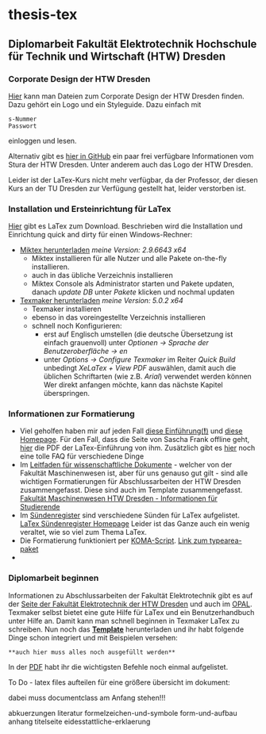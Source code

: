 # thesis-tex
## Diplomarbeit Fakultät Elektrotechnik Hochschule für Technik und Wirtschaft (HTW) Dresden

### Corporate Design der HTW Dresden
[Hier](https://www.htw-dresden.de/intern/marketing/corporate-design.html) kann man Dateien zum Corporate Design der HTW Dresden finden. Dazu gehört ein Logo und ein Styleguide.
Dazu einfach mit
```
s-Nummer
Passwort
```
einloggen und lesen.

Alternativ gibt es [hier in GitHub](https://github.com/stura-htw-dresden/htw-logo) ein paar frei verfügbare Informationen vom Stura der HTW Dresden. Unter anderem auch das Logo der HTW Dresden.

Leider ist der LaTex-Kurs nicht mehr verfügbar, da der Professor, der diesen Kurs an der TU Dresden zur Verfügung gestellt hat, leider verstorben ist.

### Installation und Ersteinrichtung für LaTex
[Hier](https://www.latex-project.org/get/#tex-distributions) gibt es LaTex zum Download.
Beschrieben wird die Installation und Einrichtung quick and dirty für einen Windows-Rechner:
  - [Miktex herunterladen](https://miktex.org/download) *meine Version: 2.9.6643 x64*
    - Miktex installieren für alle Nutzer und alle Pakete on-the-fly installieren.
    - auch in das übliche Verzeichnis installieren
    - Miktex Console als Administrator starten und Pakete updaten, danach *update DB* unter *Pakete* klicken und nochmal updaten
  - [Texmaker herunterladen](http://www.xm1math.net/texmaker/download.html) *meine Version: 5.0.2 x64*
    - Texmaker installieren
    - ebenso in das voreingestellte Verzeichnis installieren
    - schnell noch Konfigurieren:
      - erst auf Englisch umstellen (die deutsche Übersetzung ist einfach grauenvoll) unter *Optionen -> Sprache der Benutzeroberfläche -> en*
      - unter *Options -> Configure Texmaker* im Reiter *Quick Build* unbedingt *XeLaTex + View PDF* auswählen, damit auch die üblichen Schriftarten (wie z.B. *Arial*) verwendet werden können
Wer direkt anfangen möchte, kann das nächste Kapitel überspringen.

### Informationen zur Formatierung
- Viel geholfen haben mir auf jeden Fall [diese Einführung(**!**)](https://www.sharelatex.com/learn) und [diese Homepage](http://namsu.de/latex.html). Für den Fall, dass die Seite von Sascha Frank offline geht, [hier](docs/Latex-Einfuehrung) die PDF der LaTex-Einführung von ihm. Zusätzlich gibt es [hier](https://tobiw.de/tex-faq) noch eine tolle FAQ für verschiedene Dinge
- Im [Leitfaden für wissenschaftliche Dokumente](docs/Leitfaden_fuer_wiss_Dokumente.pdf) - welcher von der Fakultät Maschinenwesen ist, aber für uns genauso gut gilt - sind alle wichtigen Formatierungen für Abschlussarbeiten der HTW Dresden zusammengefasst. Diese sind auch im Template zusammengefasst.
[Fakultät Maschinenwesen HTW Dresden - Informationen für Studierende](https://www.htw-dresden.de/fakultaet-maschinenbau/studium/infos-fuer-studierende.html)
- Im [Sündenregister](docs/l2tabu.pdf) sind verschiedene Sünden für LaTex aufgelistet. [LaTex Sündenregister Homepage](http://www.dante.de/CTAN/info/german/l2tabu/) Leider ist das Ganze auch ein wenig veraltet, wie so viel zum Thema LaTex.
- Die Formatierung funktioniert per [KOMA-Script](/docs/scrguide.pdf). [Link zum typearea-paket](https://ctan.org/pkg/typearea)
-

### Diplomarbeit beginnen
Informationen zu Abschlussarbeiten der Fakultät Elektrotechnik gibt es auf der [Seite der Fakultät Elektrotechnik der HTW Dresden](https://www.htw-dresden.de/fakultaet-elektrotechnik/fakultaet/studierende/abschlussarbeiten.html) und auch im [OPAL](https://bildungsportal.sachsen.de/opal/auth/RepositoryEntry/16966647814/CourseNode/97409953057309?5).
Texmaker selbst bietet eine gute Hilfe für LaTex und ein Benutzerhandbuch unter Hilfe an. Damit kann man schnell beginnen in Texmaker LaTex zu schreiben.
Nun noch das **[Template](/template-htw-abschlussarbeit.tex)** herunterladen und ihr habt folgende Dinge schon integriert und mit Beispielen versehen:
```
**auch hier muss alles noch ausgefüllt werden**
```
In der [PDF](/cheatsheet-quickanddirty.pdf) habt ihr die wichtigsten Befehle noch einmal aufgelistet.

To Do - latex files aufteilen für eine größere übersicht im dokument:

dabei muss documentclass am Anfang stehen!!!


abkuerzungen
literatur
formelzeichen-und-symbole
form-und-aufbau
anhang
titelseite
eidesstattliche-erklaerung


